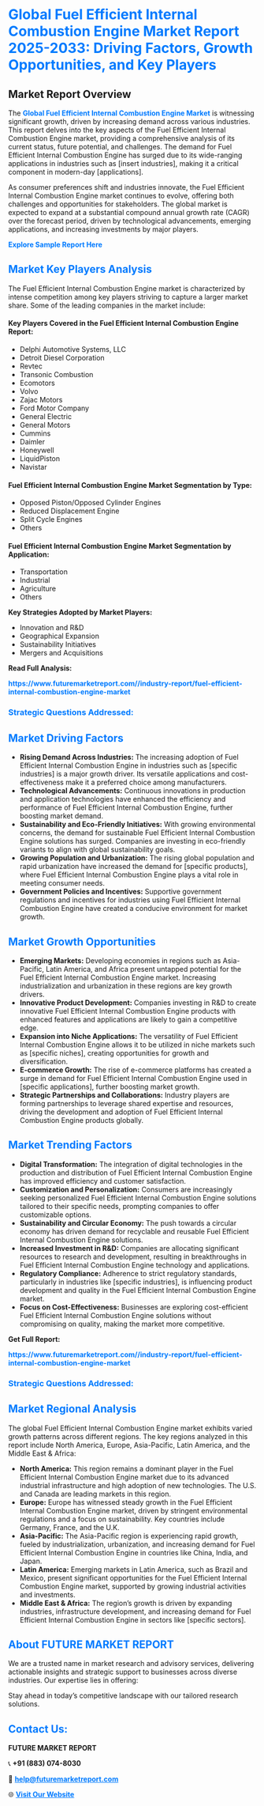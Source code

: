 <h1 style="color: #007BFF;">Global Fuel Efficient Internal Combustion Engine Market Report 2025-2033: Driving Factors, Growth Opportunities, and Key Players</h1>

<section id="overview">
<h2>Market Report Overview</h2>
<p>The <a href="https://www.futuremarketreport.com//industry-report/fuel-efficient-internal-combustion-engine-market" style="color: #007BFF; text-decoration: none;"><strong>Global Fuel Efficient Internal Combustion Engine Market</strong></a> is witnessing significant growth, driven by increasing demand across various industries. This report delves into the key aspects of the Fuel Efficient Internal Combustion Engine market, providing a comprehensive analysis of its current status, future potential, and challenges. The demand for Fuel Efficient Internal Combustion Engine has surged due to its wide-ranging applications in industries such as [insert industries], making it a critical component in modern-day [applications].</p>
<p>As consumer preferences shift and industries innovate, the Fuel Efficient Internal Combustion Engine market continues to evolve, offering both challenges and opportunities for stakeholders. The global market is expected to expand at a substantial compound annual growth rate (CAGR) over the forecast period, driven by technological advancements, emerging applications, and increasing investments by major players.</p>
</section>

<section id="overview">
<p><a href="https://www.futuremarketreport.com//request-sample/reportId=54732" style="color: #007BFF; text-decoration: none;"><strong>Explore Sample Report Here</strong></a></p>
</section>

<section id="key-players">
<h2 style="color: #007BFF;">Market Key Players Analysis</h2>
<p>The Fuel Efficient Internal Combustion Engine market is characterized by intense competition among key players striving to capture a larger market share. Some of the leading companies in the market include:</p>
<h4>Key Players Covered in the Fuel Efficient Internal Combustion Engine Report:</h4>
<ul><li>Delphi Automotive Systems, LLC</li><li>Detroit Diesel Corporation</li><li>Revtec</li><li>Transonic Combustion</li><li>Ecomotors</li><li>Volvo</li><li>Zajac Motors</li><li>Ford Motor Company</li><li>General Electric</li><li>General Motors</li><li>Cummins</li><li>Daimler</li><li>Honeywell</li><li>LiquidPiston</li><li>Navistar</li></ul>
<h4>Fuel Efficient Internal Combustion Engine Market Segmentation by Type:</h4>
<ul><li>Opposed Piston/Opposed Cylinder Engines</li><li>Reduced Displacement Engine</li><li>Split Cycle Engines</li><li>Others</li></ul>

<h4>Fuel Efficient Internal Combustion Engine Market Segmentation by Application:</h4>
<ul><li>Transportation</li><li>Industrial</li><li>Agriculture</li><li>Others</li></ul>
<p><strong>Key Strategies Adopted by Market Players:</strong></p>
<ul>
<li>Innovation and R&D</li>
<li>Geographical Expansion</li>
<li>Sustainability Initiatives</li>
<li>Mergers and Acquisitions</li>
</ul>
</section>

<section>
<p><strong>Read Full Analysis: </strong></p><a href="https://www.futuremarketreport.com//industry-report/fuel-efficient-internal-combustion-engine-market" style="color: #007BFF; text-decoration: none;"><strong>https://www.futuremarketreport.com//industry-report/fuel-efficient-internal-combustion-engine-market</strong></a>
<h3 style="color: #007BFF;">Strategic Questions Addressed:</h3>
</section>

<section id="driving-factors">
<h2 style="color: #007BFF;">Market Driving Factors</h2>
<ul>
<li><strong>Rising Demand Across Industries:</strong> The increasing adoption of Fuel Efficient Internal Combustion Engine in industries such as [specific industries] is a major growth driver. Its versatile applications and cost-effectiveness make it a preferred choice among manufacturers.</li>
<li><strong>Technological Advancements:</strong> Continuous innovations in production and application technologies have enhanced the efficiency and performance of Fuel Efficient Internal Combustion Engine, further boosting market demand.</li>
<li><strong>Sustainability and Eco-Friendly Initiatives:</strong> With growing environmental concerns, the demand for sustainable Fuel Efficient Internal Combustion Engine solutions has surged. Companies are investing in eco-friendly variants to align with global sustainability goals.</li>
<li><strong>Growing Population and Urbanization:</strong> The rising global population and rapid urbanization have increased the demand for [specific products], where Fuel Efficient Internal Combustion Engine plays a vital role in meeting consumer needs.</li>
<li><strong>Government Policies and Incentives:</strong> Supportive government regulations and incentives for industries using Fuel Efficient Internal Combustion Engine have created a conducive environment for market growth.</li>
</ul>
</section>

<section id="growth-opportunities">
<h2 style="color: #007BFF;">Market Growth Opportunities</h2>
<ul>
<li><strong>Emerging Markets:</strong> Developing economies in regions such as Asia-Pacific, Latin America, and Africa present untapped potential for the Fuel Efficient Internal Combustion Engine market. Increasing industrialization and urbanization in these regions are key growth drivers.</li>
<li><strong>Innovative Product Development:</strong> Companies investing in R&D to create innovative Fuel Efficient Internal Combustion Engine products with enhanced features and applications are likely to gain a competitive edge.</li>
<li><strong>Expansion into Niche Applications:</strong> The versatility of Fuel Efficient Internal Combustion Engine allows it to be utilized in niche markets such as [specific niches], creating opportunities for growth and diversification.</li>
<li><strong>E-commerce Growth:</strong> The rise of e-commerce platforms has created a surge in demand for Fuel Efficient Internal Combustion Engine used in [specific applications], further boosting market growth.</li>
<li><strong>Strategic Partnerships and Collaborations:</strong> Industry players are forming partnerships to leverage shared expertise and resources, driving the development and adoption of Fuel Efficient Internal Combustion Engine products globally.</li>
</ul>
</section>

<section id="trending-factors">
<h2 style="color: #007BFF;">Market Trending Factors</h2>
<ul>
<li><strong>Digital Transformation:</strong> The integration of digital technologies in the production and distribution of Fuel Efficient Internal Combustion Engine has improved efficiency and customer satisfaction.</li>
<li><strong>Customization and Personalization:</strong> Consumers are increasingly seeking personalized Fuel Efficient Internal Combustion Engine solutions tailored to their specific needs, prompting companies to offer customizable options.</li>
<li><strong>Sustainability and Circular Economy:</strong> The push towards a circular economy has driven demand for recyclable and reusable Fuel Efficient Internal Combustion Engine solutions.</li>
<li><strong>Increased Investment in R&D:</strong> Companies are allocating significant resources to research and development, resulting in breakthroughs in Fuel Efficient Internal Combustion Engine technology and applications.</li>
<li><strong>Regulatory Compliance:</strong> Adherence to strict regulatory standards, particularly in industries like [specific industries], is influencing product development and quality in the Fuel Efficient Internal Combustion Engine market.</li>
<li><strong>Focus on Cost-Effectiveness:</strong> Businesses are exploring cost-efficient Fuel Efficient Internal Combustion Engine solutions without compromising on quality, making the market more competitive.</li>
</ul>
</section>

<section>
<p><strong>Get Full Report: </strong></p><a href="https://www.futuremarketreport.com//industry-report/fuel-efficient-internal-combustion-engine-market" style="color: #007BFF; text-decoration: none;"><strong>https://www.futuremarketreport.com//industry-report/fuel-efficient-internal-combustion-engine-market</strong></a>
<h3 style="color: #007BFF;">Strategic Questions Addressed:</h3>
</section>


<section id="regional-analysis">
<h2 style="color: #007BFF;">Market Regional Analysis</h2>
<p>The global Fuel Efficient Internal Combustion Engine market exhibits varied growth patterns across different regions. The key regions analyzed in this report include North America, Europe, Asia-Pacific, Latin America, and the Middle East & Africa:</p>
<ul>
<li><strong>North America:</strong> This region remains a dominant player in the Fuel Efficient Internal Combustion Engine market due to its advanced industrial infrastructure and high adoption of new technologies. The U.S. and Canada are leading markets in this region.</li>
<li><strong>Europe:</strong> Europe has witnessed steady growth in the Fuel Efficient Internal Combustion Engine market, driven by stringent environmental regulations and a focus on sustainability. Key countries include Germany, France, and the U.K.</li>
<li><strong>Asia-Pacific:</strong> The Asia-Pacific region is experiencing rapid growth, fueled by industrialization, urbanization, and increasing demand for Fuel Efficient Internal Combustion Engine in countries like China, India, and Japan.</li>
<li><strong>Latin America:</strong> Emerging markets in Latin America, such as Brazil and Mexico, present significant opportunities for the Fuel Efficient Internal Combustion Engine market, supported by growing industrial activities and investments.</li>
<li><strong>Middle East & Africa:</strong> The region’s growth is driven by expanding industries, infrastructure development, and increasing demand for Fuel Efficient Internal Combustion Engine in sectors like [specific sectors].</li>
</ul>
</section>

<footer>
<h2 style="color: #007BFF;">About FUTURE MARKET REPORT</h2>
<p>We are a trusted name in market research and advisory services, delivering actionable insights and strategic support to businesses across diverse industries. Our expertise lies in offering:</p>

<p>Stay ahead in today’s competitive landscape with our tailored research solutions.</p>

<h2 style="color: #007BFF;">Contact Us:</h2>
<p><strong>FUTURE MARKET REPORT</strong></p>
<p>📞 <strong>+91 (883) 074-8030</strong></p>
<p>📧 <strong><a href="mailto:help@futuremarketreport.com" style="color: #007BFF;">help@futuremarketreport.com</a></strong></p>
<p>🌐 <strong><a href="https://www.futuremarketreport.com/" style="color: #007BFF;">Visit Our Website</a></strong></p>
</footer>